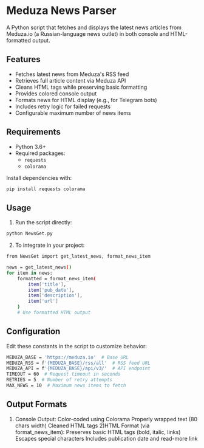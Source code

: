 # Meduza News Parser

A Python script that fetches and displays the latest news articles from Meduza.io (a Russian-language news outlet) in both console and HTML-formatted output.

## Features

- Fetches latest news from Meduza's RSS feed
- Retrieves full article content via Meduza API
- Cleans HTML tags while preserving basic formatting
- Provides colored console output
- Formats news for HTML display (e.g., for Telegram bots)
- Includes retry logic for failed requests
- Configurable maximum number of news items

## Requirements

- Python 3.6+
- Required packages:
  - `requests`
  - `colorama`

Install dependencies with:
```bash
pip install requests colorama
```

## Usage


1) Run the script directly:
```bash
python NewsGet.py
```
2) To integrate in your project:
```bash
from NewsGet import get_latest_news, format_news_item

news = get_latest_news()
for item in news:
    formatted = format_news_item(
        item['title'],
        item['pub_date'],
        item['description'],
        item['url']
    )
    # Use formatted HTML output
```

## Configuration


Edit these constants in the script to customize behavior:
```bash
MEDUZA_BASE = 'https://meduza.io'  # Base URL
MEDUZA_RSS = f'{MEDUZA_BASE}/rss/all'  # RSS feed URL
MEDUZA_API = f'{MEDUZA_BASE}/api/v3/'  # API endpoint
TIMEOUT = 60  # Request timeout in seconds
RETRIES = 5  # Number of retry attempts
MAX_NEWS = 10  # Maximum news items to fetch
```

## Output Formats

1) Console Output:
    Color-coded using Colorama
    Properly wrapped text (80 chars width)
    Cleaned HTML tags
2)HTML Format (via format_news_item):
  Preserves basic HTML tags (bold, italic, links)
  Escapes special characters
  Includes publication date and read-more link
